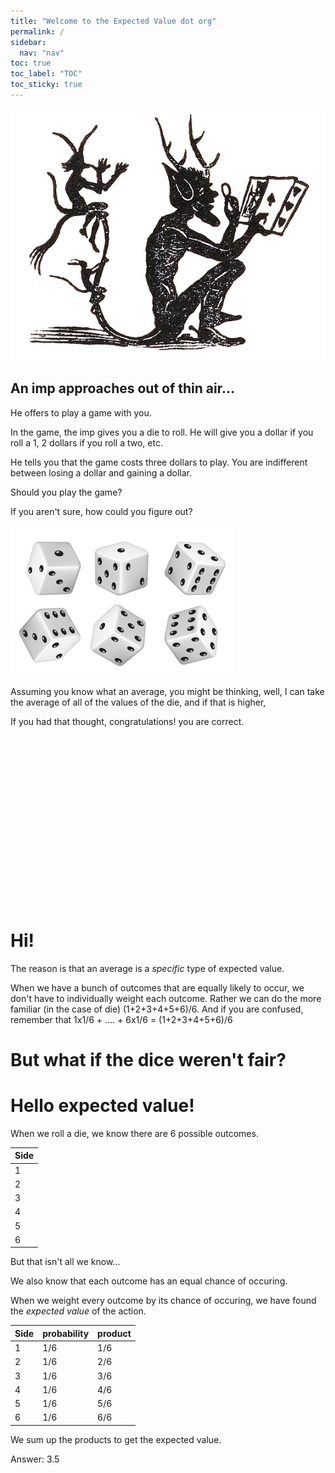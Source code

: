 ```yaml
---
title: "Welcome to the Expected Value dot org"
permalink: /
sidebar:
  nav: "nav"
toc: true
toc_label: "TOC"
toc_sticky: true
---
```

![imp](../assets/images/imp.jpeg) 


## An imp approaches out of thin air...

He offers to play a game with you. 

In the game, the imp gives you a die to roll. He will give you a dollar if you roll a 1, 2 dollars if you roll a two, etc. 

He tells you that the game costs three dollars to play. You are indifferent between losing a dollar and gaining a dollar. 

Should you play the game?

If you aren't sure, how could you figure out?

![dice](../assets/images/dierolling.jpeg)

Assuming you know what an average, you might be thinking, well, I can take the average of all of the values of the die, and if that is higher, 



If you had that thought, congratulations! you are correct. 


<br/><br/>
<br/><br/>
<br/><br/>
<br/><br/>
<br/><br/>
<br/><br/>
<br/><br/>
<br/><br/>

# Hi!

The reason is that an average is a *specific* type of expected value. 

When we have a bunch of outcomes that are equally likely to occur, we don't have to individually weight each outcome. 
Rather we can do the more familiar (in the case of die) (1+2+3+4+5+6)/6. 
And if you are confused, remember that 1x1/6 + .... + 6x1/6 = (1+2+3+4+5+6)/6

# But what if the dice weren't fair?
# Hello expected value!

When we roll a die, we know there are 6 possible outcomes. 

| Side  |
| ------------- |
| 1 |
| 2 |
| 3 |
| 4 |
| 5 |
| 6 |

But that isn't all we know...

We also know that each outcome has an equal chance of occuring. 

When we weight every outcome by its chance of occuring, we have found the *expected value* of the action.


| Side  | probability | product  | 
| ------------- | ------------- | ------------- |
| 1 | 1/6  | 1/6  | 
| 2  | 1/6  | 2/6 | 
| 3 | 1/6  | 3/6  | 
| 4  | 1/6  | 4/6 | 
| 5 | 1/6  | 5/6  | 
| 6  | 1/6  | 6/6 | 

We sum up the products to get the expected value.

Answer: 3.5



